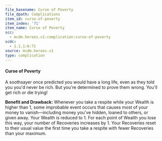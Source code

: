 ```yaml
---
file_basename: Curse of Poverty
file_dpath: Complications
item_id: curse-of-poverty
item_index: '71'
item_name: Curse of Poverty
scc:
  - mcdm.heroes.v1:complication:curse-of-poverty
scdc:
  - 1.1.1:6:71
source: mcdm.heroes.v1
type: complication
---
```


#### Curse of Poverty

A soothsayer once predicted you would have a long life, even as they told you you'd never be rich. But you're determined to prove them wrong. You'll get rich or die trying!

**Benefit and Drawback:** Whenever you take a respite while your Wealth is higher than 1, some improbable event occurs that causes most of your money to vanish—including money you've hidden, loaned to others, or given away. Your Wealth is reduced to 1. For each point of Wealth you lose this way, your number of Recoveries increases by 1. Your Recoveries reset to their usual value the first time you take a respite with fewer Recoveries than your maximum.
